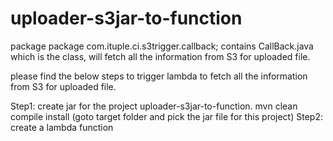# uploader-s3jar-to-function


package package com.ituple.ci.s3trigger.callback; contains CallBack.java which is the class, will fetch all the information from S3 for uploaded file.

please find the below steps to trigger lambda to fetch all the information from S3 for uploaded file.


Step1: create jar for the project uploader-s3jar-to-function. mvn clean compile install (goto target folder and pick the jar file for this project)
Step2: create a lambda function 
